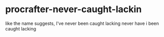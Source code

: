 # procrafter-never-caught-lackin
like the name suggests, I've never been caught lacking
never have i been caught lacking
<!-- offsec{1ve_b33n_c@ugh+_l@ck1n} -->
